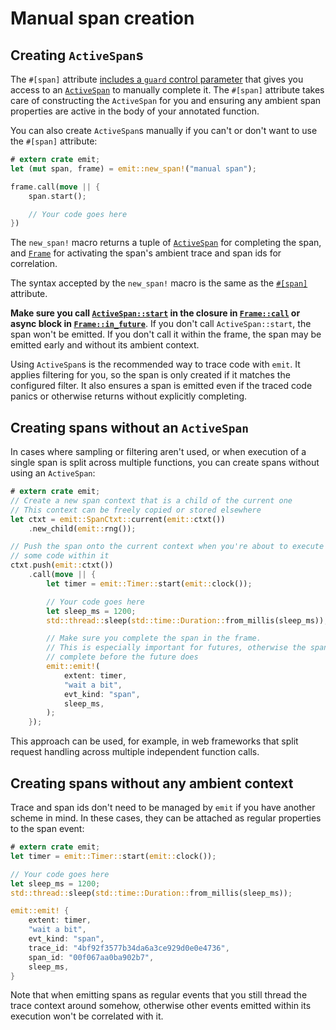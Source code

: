 # Manual span creation

## Creating `ActiveSpan`s

The `#[span]` attribute [includes a `guard` control parameter](./manual-span-completion.md) that gives you access to an [`ActiveSpan`](https://docs.rs/emit/0.11.0/emit/span/struct.ActiveSpan.html) to manually complete it. The `#[span]` attribute takes care of constructing the `ActiveSpan` for you and ensuring any ambient span properties are active in the body of your annotated function.

You can also create `ActiveSpan`s manually if you can't or don't want to use the `#[span]` attribute:

```rust
# extern crate emit;
let (mut span, frame) = emit::new_span!("manual span");

frame.call(move || {
    span.start();

    // Your code goes here
})
```

The `new_span!` macro returns a tuple of [`ActiveSpan`](https://docs.rs/emit/0.11.0/emit/span/struct.ActiveSpan.html) for completing the span, and [`Frame`](https://docs.rs/emit/0.11.0/emit/frame/struct.Frame.html) for activating the span's ambient trace and span ids for correlation.

The syntax accepted by the `new_span!` macro is the same as the [`#[span]`](https://docs.rs/emit/0.11.0/emit/attr.span.html) attribute.

**Make sure you call [`ActiveSpan::start`](https://docs.rs/emit/0.11.0/emit/span/struct.ActiveSpan.html#method.start) in the closure in [`Frame::call`](https://docs.rs/emit/0.11.0/emit/frame/struct.Frame.html#method.call) or async block in [`Frame::in_future`](https://docs.rs/emit/0.11.0/emit/frame/struct.Frame.html#method.in_future)**. If you don't call `ActiveSpan::start`, the span won't be emitted. If you don't call it within the frame, the span may be emitted early and without its ambient context.

Using `ActiveSpan`s is the recommended way to trace code with `emit`. It applies filtering for you, so the span is only created if it matches the configured filter. It also ensures a span is emitted even if the traced code panics or otherwise returns without explicitly completing.

## Creating spans without an `ActiveSpan`

In cases where sampling or filtering aren't used, or when execution of a single span is split across multiple functions, you can create spans without using an `ActiveSpan`:

```rust
# extern crate emit;
// Create a new span context that is a child of the current one
// This context can be freely copied or stored elsewhere
let ctxt = emit::SpanCtxt::current(emit::ctxt())
    .new_child(emit::rng());

// Push the span onto the current context when you're about to execute
// some code within it
ctxt.push(emit::ctxt())
    .call(move || {
        let timer = emit::Timer::start(emit::clock());

        // Your code goes here
        let sleep_ms = 1200;
        std::thread::sleep(std::time::Duration::from_millis(sleep_ms));

        // Make sure you complete the span in the frame.
        // This is especially important for futures, otherwise the span may
        // complete before the future does
        emit::emit!(
            extent: timer,
            "wait a bit",
            evt_kind: "span",
            sleep_ms,
        );
    });
```

This approach can be used, for example, in web frameworks that split request handling across multiple independent function calls.

## Creating spans without any ambient context

Trace and span ids don't need to be managed by `emit` if you have another scheme in mind. In these cases, they can be attached as regular properties to the span event:

```rust
# extern crate emit;
let timer = emit::Timer::start(emit::clock());

// Your code goes here
let sleep_ms = 1200;
std::thread::sleep(std::time::Duration::from_millis(sleep_ms));

emit::emit! {
    extent: timer,
    "wait a bit",
    evt_kind: "span",
    trace_id: "4bf92f3577b34da6a3ce929d0e0e4736",
    span_id: "00f067aa0ba902b7",
    sleep_ms,
}
```

Note that when emitting spans as regular events that you still thread the trace context around somehow, otherwise other events emitted within its execution won't be correlated with it.
